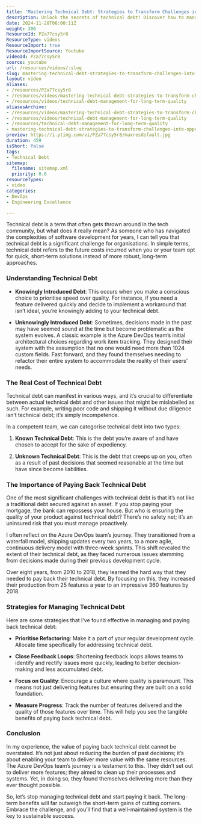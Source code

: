 ```yaml
---
title: 'Mastering Technical Debt: Strategies to Transform Challenges into Opportunities for Your Development Team'
description: Unlock the secrets of technical debt! Discover how to manage and pay it back effectively to boost your team's productivity and deliver more value.
date: 2024-11-28T06:00:11Z
weight: 300
ResourceId: PZa77csy5r8
ResourceType: videos
ResourceImport: true
ResourceImportSource: Youtube
videoId: PZa77csy5r8
source: youtube
url: /resources/videos/:slug
slug: mastering-technical-debt-strategies-to-transform-challenges-into-opportunities-for-your-development-team
layout: video
aliases:
- /resources/PZa77csy5r8
- /resources/videos/mastering-technical-debt-strategies-to-transform-challenges-into-opportunities-for-your-development-team
- /resources/videos/technical-debt-management-for-long-term-quality
aliasesArchive:
- /resources/videos/mastering-technical-debt-strategies-to-transform-challenges-into-opportunities-for-your-development-team
- /resources/videos/technical-debt-management-for-long-term-quality
- /resources/technical-debt-management-for-long-term-quality
- mastering-technical-debt-strategies-to-transform-challenges-into-opportunities-for-your-development-team
preview: https://i.ytimg.com/vi/PZa77csy5r8/maxresdefault.jpg
duration: 459
isShort: false
tags:
- Technical Debt
sitemap:
  filename: sitemap.xml
  priority: 0.6
resourceTypes:
- video
categories:
- DevOps
- Engineering Excellence

---
```

Technical debt is a term that often gets thrown around in the tech community, but what does it really mean? As someone who has navigated the complexities of software development for years, I can tell you that technical debt is a significant challenge for organisations. In simple terms, technical debt refers to the future costs incurred when you or your team opt for quick, short-term solutions instead of more robust, long-term approaches. 

### Understanding Technical Debt

- **Knowingly Introduced Debt**: This occurs when you make a conscious choice to prioritise speed over quality. For instance, if you need a feature delivered quickly and decide to implement a workaround that isn’t ideal, you’re knowingly adding to your technical debt.
  
- **Unknowingly Introduced Debt**: Sometimes, decisions made in the past may have seemed sound at the time but become problematic as the system evolves. A classic example is the Azure DevOps team’s initial architectural choices regarding work item tracking. They designed their system with the assumption that no one would need more than 1024 custom fields. Fast forward, and they found themselves needing to refactor their entire system to accommodate the reality of their users’ needs.

### The Real Cost of Technical Debt

Technical debt can manifest in various ways, and it’s crucial to differentiate between actual technical debt and other issues that might be mislabelled as such. For example, writing poor code and shipping it without due diligence isn’t technical debt; it’s simply incompetence. 

In a competent team, we can categorise technical debt into two types:

1. **Known Technical Debt**: This is the debt you’re aware of and have chosen to accept for the sake of expediency.
  
2. **Unknown Technical Debt**: This is the debt that creeps up on you, often as a result of past decisions that seemed reasonable at the time but have since become liabilities.

### The Importance of Paying Back Technical Debt

One of the most significant challenges with technical debt is that it’s not like a traditional debt secured against an asset. If you stop paying your mortgage, the bank can repossess your house. But who is ensuring the quality of your product against technical debt? There’s no safety net; it’s an uninsured risk that you must manage proactively.

I often reflect on the Azure DevOps team’s journey. They transitioned from a waterfall model, shipping updates every two years, to a more agile, continuous delivery model with three-week sprints. This shift revealed the extent of their technical debt, as they faced numerous issues stemming from decisions made during their previous development cycle. 

Over eight years, from 2010 to 2018, they learned the hard way that they needed to pay back their technical debt. By focusing on this, they increased their production from 25 features a year to an impressive 360 features by 2018. 

### Strategies for Managing Technical Debt

Here are some strategies that I’ve found effective in managing and paying back technical debt:

- **Prioritise Refactoring**: Make it a part of your regular development cycle. Allocate time specifically for addressing technical debt.
  
- **Close Feedback Loops**: Shortening feedback loops allows teams to identify and rectify issues more quickly, leading to better decision-making and less accumulated debt.

- **Focus on Quality**: Encourage a culture where quality is paramount. This means not just delivering features but ensuring they are built on a solid foundation.

- **Measure Progress**: Track the number of features delivered and the quality of those features over time. This will help you see the tangible benefits of paying back technical debt.

### Conclusion

In my experience, the value of paying back technical debt cannot be overstated. It’s not just about reducing the burden of past decisions; it’s about enabling your team to deliver more value with the same resources. The Azure DevOps team’s journey is a testament to this. They didn’t set out to deliver more features; they aimed to clean up their processes and systems. Yet, in doing so, they found themselves delivering more than they ever thought possible.

So, let’s stop managing technical debt and start paying it back. The long-term benefits will far outweigh the short-term gains of cutting corners. Embrace the challenge, and you’ll find that a well-maintained system is the key to sustainable success.
